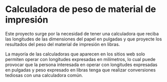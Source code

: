 # Calculadora de peso de material de impresión

Este proyecto surge por la necesidad de tener una calculadora que reciba las longitudes de las dimensiones del papel en pulgadas y que proyecte los resultados del peso del material de impresión en libras.

La mayoría de las calculadoras que aparecen en los sitios web solo permiten operar con longitudes expresadas en milímetros, lo cual puede provocar que la persona interesada en operar con longitudes expresadas en pulgadas y peso expresado en libras tenga que realizar conversiones tediosas con una calculadora común.
